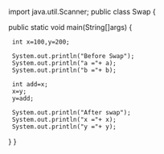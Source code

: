 import java.util.Scanner;
public class Swap {
   
  public static void main(String[]args)
  {
 
     int x=100,y=200;

     System.out.println("Before Swap");
     System.out.println("a ="+ a);
     System.out.println("b ="+ b);

     int add=x;
     x=y;
     y=add;

     System.out.println("After swap");
     System.out.println("x ="+ x);
     System.out.println("y ="+ y);

   }
 }
